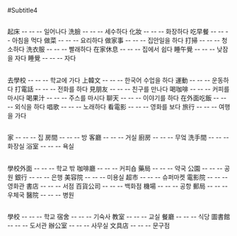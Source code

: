 #Subtitle4

##

起床 -- -- -- 일어나다
洗臉 -- -- -- 세수하다
化妝 -- -- -- 화장하다
吃早餐 -- -- -- 아침을 먹다
做菜 -- -- -- 요리하다
做家事 -- -- -- 집안일을 하다
打掃 -- -- -- 청소하다
洗衣服 -- -- -- 빨래하다
在家休息 -- -- -- 집에서 쉽다
睡午覺 -- -- -- 낮잠을 자다
睡覺 -- -- -- 자다

##

去學校 -- -- -- 학교에 가다
上韓文 -- -- -- 한국어 수업을 하다
運動 -- -- -- 운동하다
打電話 -- -- -- 전화를 하다
見朋友 -- -- -- 친구를 만나다
喝咖啡 -- -- -- 커피를 마시다
喝果汁 -- -- -- 주스를 마시다
聊天 -- -- -- 이야기를 하다
在外面吃飯 -- -- -- 외식을 하다
唱歌 -- -- -- 노래하다
看電影 -- -- -- 영화를 보다
旅行 -- -- -- 여행을 가다

##

家 -- -- -- 집
房間 -- -- -- 방
客廳 -- -- -- 거실
廚房 -- -- -- 무엌
洗手間 -- -- -- 화장실
浴室 -- -- -- 욕실

##

學校外面 -- -- -- 학교 밖
咖啡廳 -- -- -- 커피숍
藥局 -- -- -- 약국
公園 -- -- -- 공원
銀行 -- -- -- 은행
美容院 -- -- -- 미용실
超市 -- -- -- 슈퍼마켓
電影院 -- -- -- 영화관
書店 -- -- -- 서점
百貨公司 -- -- -- 백화점
機場 -- -- -- 공항
郵局 -- -- -- 우체국
醫院 -- -- -- 병원

##

學校 -- -- -- 학교
宿舍 -- -- -- 기숙사
教室 -- -- -- 교실
餐廳 -- -- -- 식당
圖書館 -- -- -- 도서관
辦公室 -- -- -- 사무실
文具店 -- -- -- 문구점
